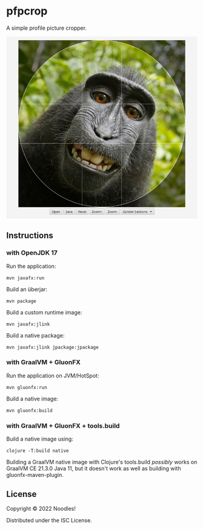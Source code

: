 # pfpcrop

A simple profile picture cropper.

![Screenshot](./screenshot.png "Screenshot")

## Instructions

### with OpenJDK 17

Run the application:

    mvn javafx:run

Build an überjar:

    mvn package

Build a custom runtime image:

    mvn javafx:jlink

Build a native package:

    mvn javafx:jlink jpackage:jpackage

### with GraalVM + GluonFX

Run the application on JVM/HotSpot:

    mvn gluonfx:run

Build a native image:

    mvn gluonfx:build

### with GraalVM + GluonFX + tools.build

Build a native image using:

    clojure -T:build native

Building a GraalVM native image with Clojure's tools.build *possibly*
works on GraalVM CE 21.3.0 Java 11, but it doesn't work as well as
building with gluonfx-maven-plugin.

## License

Copyright © 2022 Noodles!

Distributed under the ISC License.
